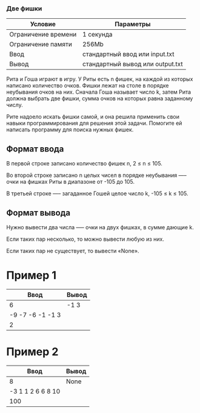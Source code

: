 ### Две фишки
Условие  | Параметры
------------ | -------------
Ограничение времени | 1 секунда
Ограничение памяти | 256Mb
Ввод | стандартный ввод или input.txt
Вывод | стандартный вывод или output.txt


Рита и Гоша играют в игру. У Риты есть n фишек, на каждой из которых написано количество очков. Фишки лежат на столе в порядке неубывания очков на них. Сначала Гоша называет число k, затем Рита должна выбрать две фишки, сумма очков на которых равна заданному числу.

Рите надоело искать фишки самой, и она решила применить свои навыки программирования для решения этой задачи. Помогите ей написать программу для поиска нужных фишек.

## Формат ввода
В первой строке записано количество фишек n, 2 ≤ n ≤ 105.

Во второй строке записано n целых чисел в порядке неубывания —– очки на фишках Риты в диапазоне от -105 до 105.

В третьей строке —– загаданное Гошей целое число k, -105 ≤ k ≤ 105.

## Формат вывода
Нужно вывести два числа —– очки на двух фишках, в сумме дающие k.

Если таких пар несколько, то можно вывести любую из них.

Если таких пар не существует, то вывести «None».

# Пример 1
Ввод | Вывод
------------ | -------------
6 |  -1 3
-9 -7 -6 -1 -1 3 |
2 |

# Пример 2
Ввод | Вывод
------------ | -------------
8 | None
-3 1 1 2 6 6 8 10 |
100 |
